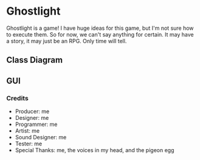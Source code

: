 # Ghostlight
Ghostlight is a game! I have huge ideas for this game, but I'm not sure how to execute them. So for now, we can't say anything for certain. It may have a story, it may just be an RPG. Only time will tell.

## Class Diagram
## GUI

### Credits
* Producer: me
* Designer: me
* Programmer: me
* Artist: me
* Sound Designer: me
* Tester: me
* Special Thanks: me, the voices in my head, and the pigeon egg
